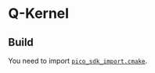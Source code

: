 # Q-Kernel

## Build

You need to import [```pico_sdk_import.cmake```](https://github.com/raspberrypi/pico-sdk/blob/master/external/pico_sdk_import.cmake).
